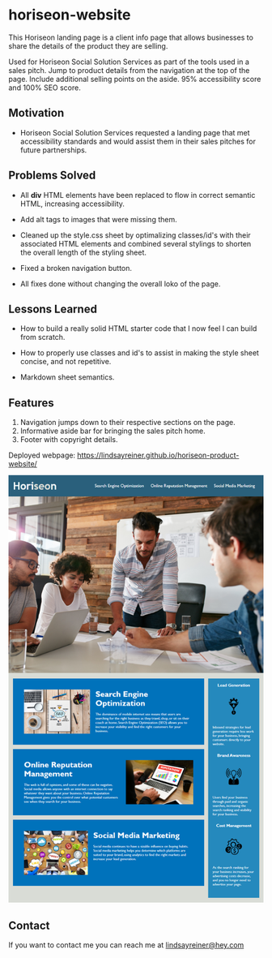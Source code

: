 # horiseon-website

This Horiseon landing page is a client info page that allows businesses to share the details of the product they are selling. 

Used for Horiseon Social Solution Services as part of the tools used in a sales pitch. Jump to product details from the navigation at the top of the page. Include additional selling points on the aside. 95% accessibility score and 100% SEO score.

## Motivation

* Horiseon Social Solution Services requested a landing page that met accessibility standards and would assist them in their sales pitches for future partnerships. 

## Problems Solved

* All **div** HTML elements have been replaced to flow in correct semantic HTML, increasing accessibility.

* Add alt tags to images that were missing them.

* Cleaned up the style.css sheet by optimalizing classes/id's with their associated HTML elements and combined several stylings to shorten the overall length of the styling sheet.

* Fixed a broken navigation button.

* All fixes done without changing the overall loko of the page.

## Lessons Learned

* How to build a really solid HTML starter code that I now feel I can build from scratch.

* How to properly use classes and id's to assist in making the style sheet concise, and not repetitive.

* Markdown sheet semantics.

## Features

1. Navigation jumps down to their respective sections on the page.
2. Informative aside bar for bringing the sales pitch home. 
3. Footer with copyright details.



Deployed webpage: https://lindsayreiner.github.io/horiseon-product-website/


<img src="./assets/images/01-html-css-git-homework-demo.png" alt="website-screenshot">


## Contact

If you want to contact me you can reach me at lindsayreiner@hey.com



